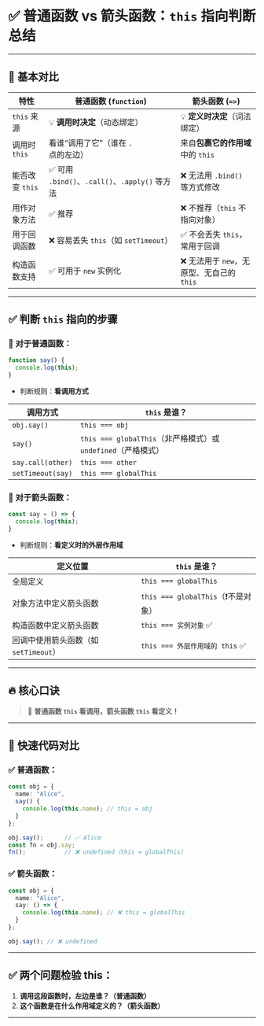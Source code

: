 # ✅ 普通函数 vs 箭头函数：`this` 指向判断总结

---

## 🧠 基本对比

| 特性            | 普通函数 (`function`)                          | 箭头函数 (`=>`)                           |
| --------------- | ---------------------------------------------- | ----------------------------------------- |
| `this` 来源     | 💡 **调用时决定**（动态绑定）                   | 💡 **定义时决定**（词法绑定）              |
| 调用时 `this`   | 看谁“调用了它”（谁在 `.` 点的左边）            | 来自**包裹它的作用域**中的 `this`         |
| 能否改变 `this` | ✅ 可用 `.bind()`、`.call()`、`.apply()` 等方法 | ❌ 无法用 `.bind()` 等方式修改             |
| 用作对象方法    | ✅ 推荐                                         | ❌ 不推荐（`this` 不指向对象）             |
| 用于回调函数    | ❌ 容易丢失 `this`（如 `setTimeout`）           | ✅ 不会丢失 `this`，常用于回调             |
| 构造函数支持    | ✅ 可用于 `new` 实例化                          | ❌ 无法用于 `new`，无原型、无自己的 `this` |

---

## ✅ 判断 `this` 指向的步骤

### 🔹 对于普通函数：

```ts
function say() {
  console.log(this);
}
```

- 判断规则：**看调用方式**

| 调用方式          | `this` 是谁？                                                 |
| ----------------- | ------------------------------------------------------------- |
| `obj.say()`       | `this === obj`                                                |
| `say()`           | `this === globalThis`（非严格模式）或 `undefined`（严格模式） |
| `say.call(other)` | `this === other`                                              |
| `setTimeout(say)` | `this === globalThis`                                         |

### 🔹 对于箭头函数：

```ts
const say = () => {
  console.log(this);
}
```

- 判断规则：**看定义时的外层作用域**

| 定义位置                              | `this` 是谁？                      |
| ------------------------------------- | ---------------------------------- |
| 全局定义                              | `this === globalThis`              |
| 对象方法中定义箭头函数                | `this === globalThis`（❗不是对象） |
| 构造函数中定义箭头函数                | `this === 实例对象` ✅              |
| 回调中使用箭头函数（如 `setTimeout`） | `this === 外层作用域的 this` ✅     |

---

## 🔥 核心口诀

> 🧠 **普通函数 `this` 看调用，箭头函数 `this` 看定义！**

---

## 🎯 快速代码对比

### ✅ 普通函数：
```ts
const obj = {
  name: "Alice",
  say() {
    console.log(this.name); // this = obj
  }
};

obj.say();      // ✅ Alice
const fn = obj.say;
fn();           // ❌ undefined（this = globalThis）
```

### ✅ 箭头函数：
```ts
const obj = {
  name: "Alice",
  say: () => {
    console.log(this.name); // ❌ this = globalThis
  }
};

obj.say(); // ❌ undefined
```

---

## ✅ 两个问题检验 this：

1. **调用这段函数时，左边是谁？（普通函数）**
2. **这个函数是在什么作用域定义的？（箭头函数）**

---
